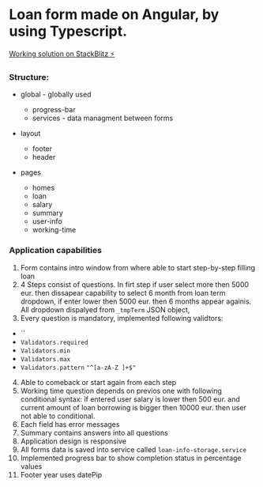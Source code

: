 # Loan form made on Angular, by using Typescript.

[Working solution on StackBlitz ⚡️](https://stackblitz.com/edit/angular-9fdatz)




### Structure:
* global - globally used 
  * progress-bar
  * services - data managment between forms

* layout
  * footer
  * header    

* pages
  * homes
  * loan
  * salary
  * summary
  * user-info
  * working-time




### Application capabilities
1. Form contains intro window from where able to start step-by-step filling loan
2. 4 Steps consist of questions. In firt step if user select more then 5000 eur. then dissapear capability to select 6 month from loan term dropdown, if enter lower then 5000 eur. then 6 months appear againis. All dropdown  dispalyed from `_tmpTerm` JSON object,
3. Every question is mandatory, implemented following validtors:
  * ``
  * `Validators.required`
  * `Validators.min`
  * `Validators.max`
  * `Validators.pattern`  `"^[a-zA-Z ]+$"`
4. Able to comeback or start again from each step
5. Working time question depends on previos one with following conditional syntax:  if entered user salary is lower then 500 eur. and current amount of loan borrowing is bigger then 10000 eur. then user not able to conditional.
6. Each field has error messages
7. Summary contains answers into all questions
8. Application design is responsive
9. All forms data is saved into service called  `loan-info-storage.service`
10. Implemented progress bar to show completion status in percentage values
11. Footer year uses datePip
